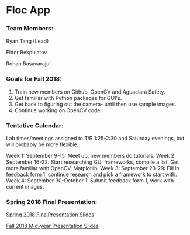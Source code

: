 # Floc App

### Team Members:

Ryan Tang (Lead)

Eldor Bekpulatov

Rohan Basavaraju!




### Goals for Fall 2018:
1. Train new members on Github, OpenCV and Aguaclara Safety.
2. Get familiar with Python packages for GUI's.
3. Get back to figuring out the camera- until then use sample images.
4. Continue working on OpenCV code.

### Tentative Calendar:
Lab times/meetings assigned to T/R 1:25-2:30 and Saturday evenings, but will probably be more flexible.

Week 1: September 9-15: Meet up, new members do tutorials.
Week 2: September 16-22: Start researching GUI frameworks, compile a list. Get more familiar with OpenCV, Matplotlib.
Week 3: September 23-29: Fill in feedback form 1, continue research and pick a framework to start with.
Week 4: September 30-October 1: Submit feedback form 1, work with current images.

### Spring 2018 Final Presentation:
[Spring 2018 FinalPresentation Slides](https://docs.google.com/presentation/d/179ZJ4xV3CmCaJTuzQGwk44EMOw9uHwCoV8oW-3GeamI/edit?usp=sharing)

[Fall 2018 Mid-year Presentation Slides](https://docs.google.com/presentation/d/1Xp4mftEvN9sQQSgwsrfPOWZciWiqELBXN0llDnjOKtY/edit#slide=id.g452cc128b8_0_48)


